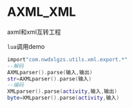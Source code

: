 # AXML_XML
axml和xml互转工程

`lua`调用demo
<br/>
```lua
import"com.nwdxlgzs.utils.xml.export.*"
--解码
AXMLparser().parse(输入,输出)
str=AXMLparser().parse(输入)
--编码
XMLparser().parse(activity,输入,输出)
byte=XMLparser().parse(activity,输入)
```
